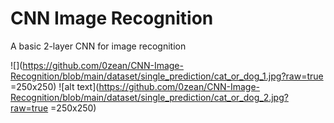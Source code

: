 # CNN Image Recognition
 A basic 2-layer CNN for image recognition

![](https://github.com/0zean/CNN-Image-Recognition/blob/main/dataset/single_prediction/cat_or_dog_1.jpg?raw=true =250x250)
![alt text](https://github.com/0zean/CNN-Image-Recognition/blob/main/dataset/single_prediction/cat_or_dog_2.jpg?raw=true =250x250)
